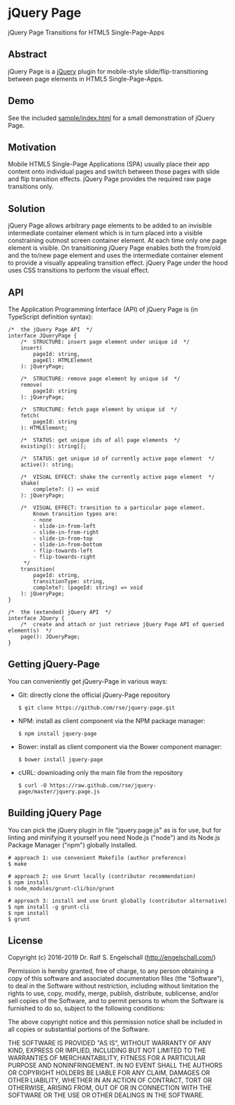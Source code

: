 
jQuery Page
===========

jQuery Page Transitions for HTML5 Single-Page-Apps

Abstract
--------

jQuery Page is a [jQuery](http://jquery.com/) plugin for
mobile-style slide/flip-transitioning between page elements in HTML5
Single-Page-Apps.

Demo
----

See the included [sample/index.html](http://rawgit.com/rse/jquery-page/master/sample/index.html)
for a small demonstration of jQuery Page.

Motivation
----------

Mobile HTML5 Single-Page Applications (SPA) usually place their app
content onto individual pages and switch between those pages with slide
and flip transition effects. jQuery Page provides the required raw page
transitions only.

Solution
--------

jQuery Page allows arbitrary page elements to be added to an invisible
intermediate container element which is in turn placed into a visible
constraining outmost screen container element. At each time only one
page element is visible. On transitioning jQuery Page enables both the
from/old and the to/new page element and uses the intermediate container
element to provide a visually appealing transition effect. jQuery Page
under the hood uses CSS transitions to perform the visual effect.

API
---

The Application Programming Interface (API) of jQuery Page is
(in TypeScript definition syntax):

    /*  the jQuery Page API  */
    interface JQueryPage {
        /*  STRUCTURE: insert page element under unique id  */
        insert(
            pageId: string,
            pageEl: HTMLElement
        ): jQueryPage;

        /*  STRUCTURE: remove page element by unique id  */
        remove(
            pageId: string
        ): jQueryPage;

        /*  STRUCTURE: fetch page element by unique id  */
        fetch(
            pageId: string
        ): HTMLElement;

        /*  STATUS: get unique ids of all page elements  */
        existing(): string[];

        /*  STATUS: get unique id of currently active page element  */
        active(): string;

        /*  VISUAL EFFECT: shake the currently active page element  */
        shake(
            complete?: () => void
        ): jQueryPage;

        /*  VISUAL EFFECT: transition to a particular page element.
            Known transition types are:
            - none
            - slide-in-from-left
            - slide-in-from-right
            - slide-in-from-top
            - slide-in-from-bottom
            - flip-towards-left
            - flip-towards-right
         */
        transition(
            pageId: string,
            transitionType: string,
            complete?: (pageId: string) => void
        ): jQueryPage;
    }

    /*  the (extended) jQuery API  */
    interface JQuery {
        /*  create and attach or just retrieve jQuery Page API of queried element(s)  */
        page(): JQueryPage;
    }

Getting jQuery-Page
-------------------

You can conveniently get jQuery-Page in various ways:

- Git: directly clone the official jQuery-Page repository

  `$ git clone https://github.com/rse/jquery-page.git`

- NPM: install as client component via the NPM package manager:

  `$ npm install jquery-page`

- Bower: install as client component via the Bower component manager:

  `$ bower install jquery-page`

- cURL: downloading only the main file from the repository

  `$ curl -O https://raw.github.com/rse/jquery-page/master/jquery.page.js`

Building jQuery Page
---------------------

You can pick the jQuery plugin in file "jquery.page.js" as is for use,
but for linting and minifying it yourself you need Node.js ("node") and
its Node.js Package Manager ("npm") globally installed.

    # approach 1: use convenient Makefile (author preference)
    $ make

    # approach 2: use Grunt locally (contributor recommendation)
    $ npm install
    $ node_modules/grunt-cli/bin/grunt

    # approach 3: install and use Grunt globally (contributor alternative)
    $ npm install -g grunt-cli
    $ npm install
    $ grunt

License
-------

Copyright (c) 2016-2019 Dr. Ralf S. Engelschall (http://engelschall.com/)

Permission is hereby granted, free of charge, to any person obtaining
a copy of this software and associated documentation files (the
"Software"), to deal in the Software without restriction, including
without limitation the rights to use, copy, modify, merge, publish,
distribute, sublicense, and/or sell copies of the Software, and to
permit persons to whom the Software is furnished to do so, subject to
the following conditions:

The above copyright notice and this permission notice shall be included
in all copies or substantial portions of the Software.

THE SOFTWARE IS PROVIDED "AS IS", WITHOUT WARRANTY OF ANY KIND,
EXPRESS OR IMPLIED, INCLUDING BUT NOT LIMITED TO THE WARRANTIES OF
MERCHANTABILITY, FITNESS FOR A PARTICULAR PURPOSE AND NONINFRINGEMENT.
IN NO EVENT SHALL THE AUTHORS OR COPYRIGHT HOLDERS BE LIABLE FOR ANY
CLAIM, DAMAGES OR OTHER LIABILITY, WHETHER IN AN ACTION OF CONTRACT,
TORT OR OTHERWISE, ARISING FROM, OUT OF OR IN CONNECTION WITH THE
SOFTWARE OR THE USE OR OTHER DEALINGS IN THE SOFTWARE.

